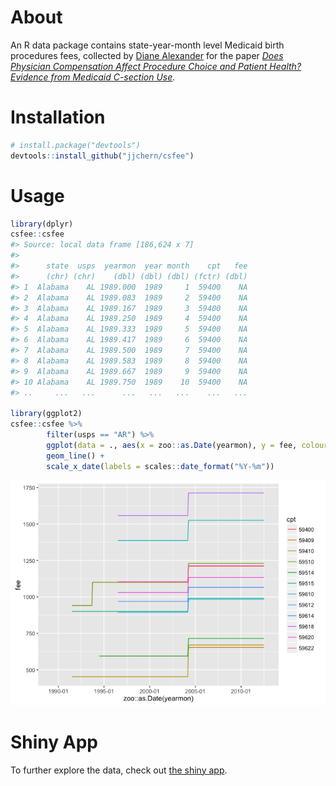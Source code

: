 <!-- README.md is generated from README.Rmd. Please edit that file -->
About
=====

An R data package contains state-year-month level Medicaid birth procedures fees, collected by [Diane Alexander](http://scholar.princeton.edu/dalexand/data-1) for the paper *[Does Physician Compensation Affect Procedure Choice and Patient Health? Evidence from Medicaid C-section Use](http://scholar.princeton.edu/sites/default/files/dalexand/files/procedure_choice_2015.pdf).*

Installation
============

``` r
# install.package("devtools")
devtools::install_github("jjchern/csfee")
```

Usage
=====

``` r
library(dplyr)
csfee::csfee
#> Source: local data frame [186,624 x 7]
#> 
#>      state  usps  yearmon  year month    cpt   fee
#>      (chr) (chr)    (dbl) (dbl) (dbl) (fctr) (dbl)
#> 1  Alabama    AL 1989.000  1989     1  59400    NA
#> 2  Alabama    AL 1989.083  1989     2  59400    NA
#> 3  Alabama    AL 1989.167  1989     3  59400    NA
#> 4  Alabama    AL 1989.250  1989     4  59400    NA
#> 5  Alabama    AL 1989.333  1989     5  59400    NA
#> 6  Alabama    AL 1989.417  1989     6  59400    NA
#> 7  Alabama    AL 1989.500  1989     7  59400    NA
#> 8  Alabama    AL 1989.583  1989     8  59400    NA
#> 9  Alabama    AL 1989.667  1989     9  59400    NA
#> 10 Alabama    AL 1989.750  1989    10  59400    NA
#> ..     ...   ...      ...   ...   ...    ...   ...

library(ggplot2)
csfee::csfee %>%
        filter(usps == "AR") %>%
        ggplot(data = ., aes(x = zoo::as.Date(yearmon), y = fee, colour = cpt)) +
        geom_line() +
        scale_x_date(labels = scales::date_format("%Y-%m"))
```

![](README-csfee-ar-1.png)

Shiny App
=========

To further explore the data, check out [the shiny app](https://jjchen.shinyapps.io/csfee/).
